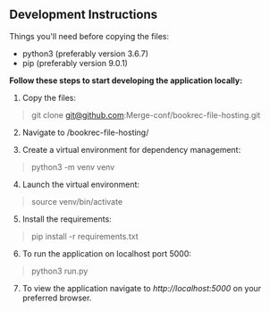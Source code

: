Development Instructions
---------------------------------------------------------------------------------------------------

Things you'll need before copying the files:

* python3 (preferably version 3.6.7)
* pip (preferably version 9.0.1)

**Follow these steps to start developing the application locally:**

1. Copy the files:

>git clone git@github.com:Merge-conf/bookrec-file-hosting.git

2. Navigate to /bookrec-file-hosting/

3. Create a virtual environment for dependency management:

>python3 -m venv venv

4. Launch the virtual environment:

>source venv/bin/activate

5. Install the requirements:

>pip install -r requirements.txt

6. To run the application on localhost port 5000:

>python3 run.py

7. To view the application navigate to *http://localhost:5000* on your preferred browser.

